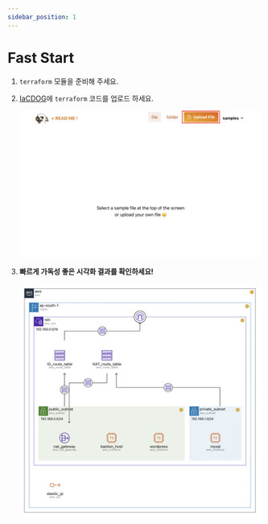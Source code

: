 ```yaml
---
sidebar_position: 1
---
```


# Fast Start

1. `terraform` 모듈을 준비해 주세요.
2. [IaCDOG](https://www.initcloud.io/iacdog/visualizer)에 `terraform` 코드를 업로드 하세요.

   ![IaCDOG-upload-border](./img/upload.png)

3. **빠르게 가독성 좋은 시각화 결과를 확인하세요!**

   ![IaCDOG-result](./img/result.png)
